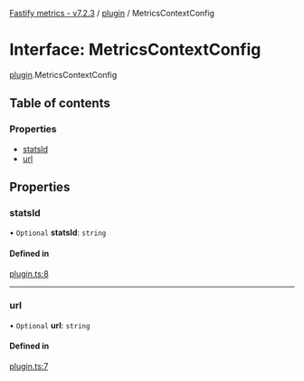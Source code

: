 [Fastify metrics - v7.2.3](../README.md) / [plugin](../modules/plugin.md) / MetricsContextConfig

# Interface: MetricsContextConfig

[plugin](../modules/plugin.md).MetricsContextConfig

## Table of contents

### Properties

- [statsId](plugin.MetricsContextConfig.md#statsid)
- [url](plugin.MetricsContextConfig.md#url)

## Properties

### statsId

• `Optional` **statsId**: `string`

#### Defined in

[plugin.ts:8](https://github.com/SkeLLLa/fastify-metrics/blob/4555d30/src/plugin.ts#L8)

---

### url

• `Optional` **url**: `string`

#### Defined in

[plugin.ts:7](https://github.com/SkeLLLa/fastify-metrics/blob/4555d30/src/plugin.ts#L7)
